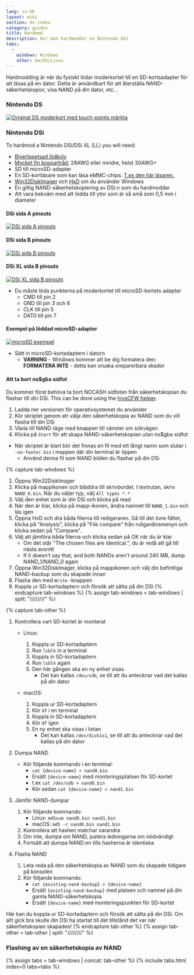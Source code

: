 ```yaml
---
lang: sv-SE
layout: wiki
section: ds-index
category: guides
title: Hardmod
description: Hur man hardmoddar en Nintendo DSi
tabs:
  - 
    windows: Windows
    other: macOS/Linux
---
```


Hardmodding är när du fysiskt lödar moderkortet till en SD-kortsadapter för att läsas på en dator. Detta är användbart för att återställa NAND-säkerhetskopior, visa NAND på din dator, etc...

### Nintendo DS
[![Original DS moderkort med touch-points märkta](/assets/images/ds-hardmod/mobo_pinout.png)](/assets/images/ds-hardmod/mobo_pinout.png)

### Nintendo DSi

To hardmod a Nintendo DSi/DSi XL (LL) you will need:
   - [Blyertspetsad lödkolv](https://www.amazon.com/dp/B01N4571Q6)
   - [Mycket fin koppartråd](https://www.amazon.com/dp/B01MXGNTA4), 28AWG eller mindre, helst 30AWG+
   - SD till microSD-adapter
   - En SD-kortläsare som kan läsa eMMC-chips. [T.ex den här läsaren.](https://www.amazon.com/dp/B006T9B6R2)
   - [Win32DiskImager](https://sourceforge.net/projects/win32diskimager/) och [HxD](https://mh-nexus.de/en/downloads.php?product=HxD20) om du använder Windows
   - En giltig NAND-säkerhetskopiering av DSi:n som du hardmoddar
   - Att vara bekväm med att lödda till ytor som är så små som 0,5 mm i diameter

#### DSi sida A pinouts
[![DSi sida A pinouts](/assets/images/dsi-hardmod/side_a.jpg)](/assets/images/dsi-hardmod/side_a.jpg)
#### DSi sida B pinouts
[![DSi sida B pinouts](/assets/images/dsi-hardmod/side_b.png)](/assets/images/dsi-hardmod/side_b.png)
#### DSi XL sida B pinouts
[![DSi XL sida B pinouts](/assets/images/dsi-hardmod/dsi_xl_side_b.png)](/assets/images/dsi-hardmod/dsi_xl_side_b.png)

- Du måste löda punkterna på moderkortet till microSD-kortets adapter
   - CMD till pin 2
   - GND till pin 3 och 6
   - CLK till pin 5
   - DAT0 till pin 7

#### Exempel på löddad microSD-adapter
[![microSD exempel](/assets/images/dsi-hardmod/sd.jpg)](/assets/images/dsi-hardmod/sd.jpg)

- Sätt in microSD-kortadaptern i datorn
   - **VARNING** - Windows kommer att be dig formatera den: **FORMATERA INTE** - detta kan orsaka oreparerbara skador

#### Att ta bort no$gba sidfot
Du kommer först behöva ta bort NOCASH sidfoten från säkerhetskopian du flashar till din DSi. This can be done using the [hiyaCFW helper](https://github.com/mondul/HiyaCFW-Helper/releases/latest).

1. Ladda ner versionen för operativsystemet du använder
1. Kör skriptet genom att välja den säkerhetskopia av NAND som du vill flasha till din DSi
1. Växla till NAND-läge med knappen till vänster om sökvägen
1. Klicka på `Start` för att skapa NAND-säkerhetskopian utan no$gba sidfot

- När skriptet är klart bör det finnas en fil med ett långt namn som slutar i `-no-footer.bin` i mappen där din terminal är öppen
   - Använd denna fil som NAND bilden du flashar på din DSi

{% capture tab-windows %}
1. Öppna Win32DiskImager
1. Klicka på mappikonen och bläddra till skrivbordet. I textrutan, skriv `NAND_0.bin`. När du väljer typ, välj `All types *.*`
1. Välj den enhet som är din DSi och klicka på read
1. När den är klar, klicka på mapp-ikonen, ändra namnet till `NAND_1.bin` och läs igen
1. Öppna HxD och dra båda filerna till redigeraren. Gå till det övre fältet, klicka på "Analysis", klicka på "File compare" från rullgardinsmenyn och klicka sedan på "Compare".
1. Välj att jämföra båda filerna och klicka sedan på OK när du är klar
   - Om det står "The chosen files are identical.", du är redå att gå till nästa avsnitt
   - If it doesn't say that, and both NANDs aren't around 240 MB, dump NAND_1/NAND_0 again
1. Öppna Win32DiskImager, klicka på mappikonen och välj din befintliga NAND-backup som du skapade innan
1. Flasha den med `Write` -knappen
1. Koppla ur SD-kortadaptern och försök att sätta på din DSi
{% endcapture tab-windows %}
{% assign tab-windows = tab-windows | split: "////////" %}


{% capture tab-other %}
1. Kontrollera vart SD-kortet är monterat
   - Linux:
      1. Koppla ur SD-kortadaptern
      1. Run `lsblk` in a terminal
      1. Koppla in SD-kortadaptern
      1. Run `lsblk` again
      1. Den här gången ska en ny enhet visas
         - Det kan kallas `/dev/sdb`, se till att du antecknar vad det kallas på *din* dator

   - macOS:
      1. Koppla ur SD-kortadaptern
      1. Kör `df` i en terminal
      1. Koppla in SD-kortadaptern
      1. Kör `df` igen
      1. En ny enhet ska visas i listan
         - Det kan kallas `/dev/disk1s1`, se till att du antecknar vad det kallas på *din* dator

1. Dumpa NAND
   - Kör följande kommando i en terminal:
      - `cat {device-name} > nand0.bin`
      - Ersätt `{device-name}` med monteringsplatsen för SD-kortet
      - t.ex `cat /dev/sdb > nand0.bin`
      - Kör sedan `cat {device-name} > nand1.bin`


1. Jämför NAND-dumpar
   1. Kör följande kommando:
      - Linux: `md5sum nand0.bin nand1.bin`
      - macOS: `md5 -r nand0.bin nand1.bin`
   1. Kontrollera att hashen matchar varandra
   1. Om inte, dumpa om NAND, justera ledningarna om nödvändigt
   1. Fortsätt att dumpa NAND:en tills hasherna är identiska

1. Flasha NAND
   1. Leta reda på den säkerhetskopia av NAND som du skapade tidigare på konsolen
   1. Kör följande kommando:
      - `cat {existing-nand-backup} > {device-name}`
      - Ersätt `{existing-nand-backup}` med platsen och namnet på din gamla NAND-säkerhetskopia
      - Ersätt `{device-name}` med monteringspunkten för SD-kortet

Här kan du koppla ur SD-kortadaptern och försök att sätta på din DSi. Om allt gick bra skulle din DSi ha startat till det tillstånd det var när säkerhetskopian skapades!
{% endcapture tab-other %}
{% assign tab-other = tab-other | split: "////////" %}

### Flashing av en säkerhetskopia av NAND
{% assign tabs = tab-windows | concat: tab-other %}
{% include tabs.html index=0 tabs=tabs %}
